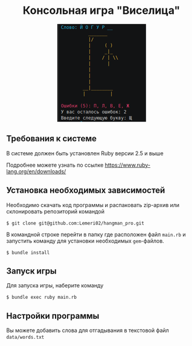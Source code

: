 <h1 align="center">Консольная игра "Виселица"</h1>

<p align="center">
  <img src="src/hungman.png"/>
</p>

## Требования к системе
В системе должен быть установлен Ruby версии 2.5 и выше

Подробнее можете узнать по ссылке https://www.ruby-lang.org/en/downloads/

## Установка необходимых зависимостей
Необходимо скачать код программы и распаковать zip-архив или склонировать репозиторий командой

```
$ git clone git@github.com:Lemeri02/hangman_pro.git
```

В командной строке перейти в папку где расположен файл `main.rb` и запустить команду для установки необходимых `gem`-файлов.

```
$ bundle install
```

## Запуск игры

Для запуска игры, наберите команду
```
$ bundle exec ruby main.rb
```

## Настройки программы

Вы можете добавить слова для отгадывания в текстовой файл `data/words.txt`
